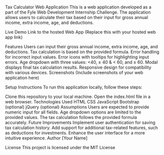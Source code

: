 
Tax Calculator Web Application
This is a web application developed as a part of the Fyle Web Development Internship Challenge. The application allows users to calculate their tax based on their input for gross annual income, extra income, age, and deductions.

Live Demo
Link to the hosted Web App (Replace this with your hosted web app link)

Features
Users can input their gross annual income, extra income, age, and deductions.
Tax calculation is based on the provided formula.
Error handling for incorrect input values.
Error icons with tooltips for highlighting input errors.
Age dropdown with three values: <40, ≥ 40 & < 60, and ≥ 60.
Modal displays final tax calculation results.
Responsive design for compatibility with various devices.
Screenshots
(Include screenshots of your web application here)

Setup Instructions
To run this application locally, follow these steps:

Clone this repository to your local machine.
Open the index.html file in a web browser.
Technologies Used
HTML
CSS
JavaScript
Bootstrap (optional)
jQuery (optional)
Assumptions
Users are expected to provide numeric input for all fields.
Age dropdown options are limited to the provided values.
The tax calculation follows the provided formula accurately.
Future Improvements
Implement user authentication for saving tax calculation history.
Add support for additional tax-related features, such as deductions for investments.
Enhance the user interface for a more intuitive experience.
Author
[Your Name]

License
This project is licensed under the MIT License
